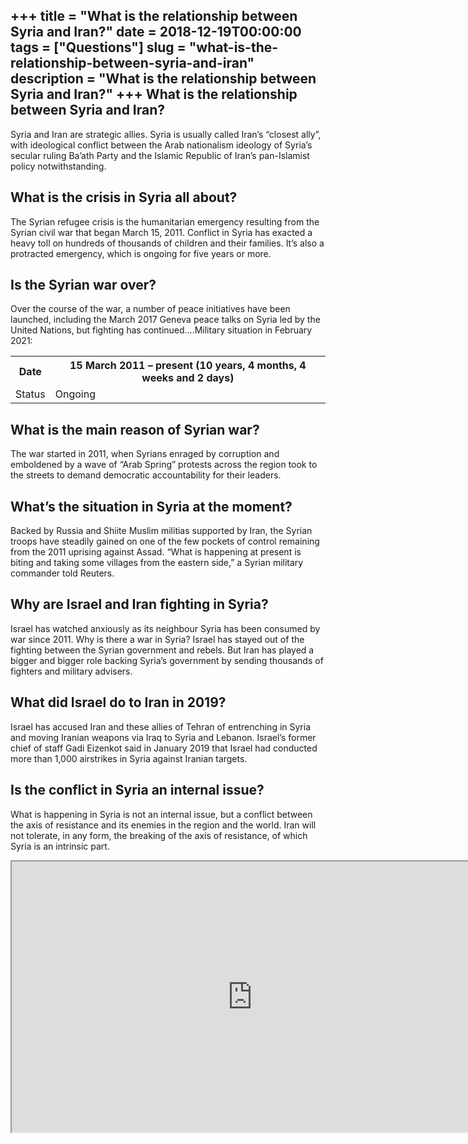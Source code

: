 +++
title = "What is the relationship between Syria and Iran?"
date = 2018-12-19T00:00:00
tags = ["Questions"]
slug = "what-is-the-relationship-between-syria-and-iran"
description = "What is the relationship between Syria and Iran?"
+++
What is the relationship between Syria and Iran?
------------------------------------------------

Syria and Iran are strategic allies. Syria is usually called Iran’s “closest ally”, with ideological conflict between the Arab nationalism ideology of Syria’s secular ruling Ba’ath Party and the Islamic Republic of Iran’s pan-Islamist policy notwithstanding.

What is the crisis in Syria all about?
--------------------------------------

The Syrian refugee crisis is the humanitarian emergency resulting from the Syrian civil war that began March 15, 2011. Conflict in Syria has exacted a heavy toll on hundreds of thousands of children and their families. It’s also a protracted emergency, which is ongoing for five years or more.

Is the Syrian war over?
-----------------------

Over the course of the war, a number of peace initiatives have been launched, including the March 2017 Geneva peace talks on Syria led by the United Nations, but fighting has continued….Military situation in February 2021:

<table><tr><th>Date</th><th>15 March 2011 – present (10 years, 4 months, 4 weeks and 2 days)</th></tr><tr><td>Status</td><td>Ongoing</td></tr></table>

What is the main reason of Syrian war?
--------------------------------------

The war started in 2011, when Syrians enraged by corruption and emboldened by a wave of “Arab Spring” protests across the region took to the streets to demand democratic accountability for their leaders.

What’s the situation in Syria at the moment?
--------------------------------------------

Backed by Russia and Shiite Muslim militias supported by Iran, the Syrian troops have steadily gained on one of the few pockets of control remaining from the 2011 uprising against Assad. “What is happening at present is biting and taking some villages from the eastern side,” a Syrian military commander told Reuters.

Why are Israel and Iran fighting in Syria?
------------------------------------------

Israel has watched anxiously as its neighbour Syria has been consumed by war since 2011. Why is there a war in Syria? Israel has stayed out of the fighting between the Syrian government and rebels. But Iran has played a bigger and bigger role backing Syria’s government by sending thousands of fighters and military advisers.

What did Israel do to Iran in 2019?
-----------------------------------

Israel has accused Iran and these allies of Tehran of entrenching in Syria and moving Iranian weapons via Iraq to Syria and Lebanon. Israel’s former chief of staff Gadi Eizenkot said in January 2019 that Israel had conducted more than 1,000 airstrikes in Syria against Iranian targets.

Is the conflict in Syria an internal issue?
-------------------------------------------

What is happening in Syria is not an internal issue, but a conflict between the axis of resistance and its enemies in the region and the world. Iran will not tolerate, in any form, the breaking of the axis of resistance, of which Syria is an intrinsic part.

<iframe allow="accelerometer; autoplay; clipboard-write; encrypted-media; gyroscope; picture-in-picture" allowfullscreen="" class="__youtube_prefs__  epyt-is-override  no-lazyload" data-no-lazy="1" data-origheight="433" data-origwidth="770" data-skipgform_ajax_framebjll="" height="433" id="_ytid_45304" loading="lazy" src="https://www.youtube.com/embed/JFpanWNgfQY?enablejsapi=1&autoplay=0&cc_load_policy=0&cc_lang_pref=&iv_load_policy=1&loop=0&modestbranding=0&rel=1&fs=1&playsinline=0&autohide=2&theme=dark&color=red&controls=1&" title="YouTube player" width="770"></iframe>